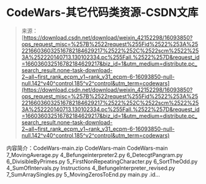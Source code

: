 <!--yml
category: codewars
date: 2022-08-13 11:26:10
-->

# CodeWars-其它代码类资源-CSDN文库

> 来源：[https://download.csdn.net/download/weixin_42152298/16093850?ops_request_misc=%257B%2522request%255Fid%2522%253A%2522166036032516782184629217%2522%252C%2522scm%2522%253A%252220140713.130102334.pc%255Fall.%2522%257D&request_id=166036032516782184629217&biz_id=1&utm_medium=distribute.pc_search_result.none-task-download-2~all~first_rank_ecpm_v1~rank_v31_ecpm-6-16093850-null-null.142^v40^control,185^v2^control&utm_term=codewars](https://download.csdn.net/download/weixin_42152298/16093850?ops_request_misc=%257B%2522request%255Fid%2522%253A%2522166036032516782184629217%2522%252C%2522scm%2522%253A%252220140713.130102334.pc%255Fall.%2522%257D&request_id=166036032516782184629217&biz_id=1&utm_medium=distribute.pc_search_result.none-task-download-2~all~first_rank_ecpm_v1~rank_v31_ecpm-6-16093850-null-null.142^v40^control,185^v2^control&utm_term=codewars)

内容简介：CodeWars-main.zip CodeWars-main CodeWars-main 7_MovingAverage.py 4_Befungeinterpreter2.py 6_DetecgtPangram.py 6_DivisibleByPrimes.py 5_FirstNonRepeatingCharacter.py 6_SortTheOdd.py 4_SumOfIntervals.py Instructions 4_BefungeInterpreter_revised.py 7_SumArraySingles.py 5_MovingZerosToEnd.py main.py .id...